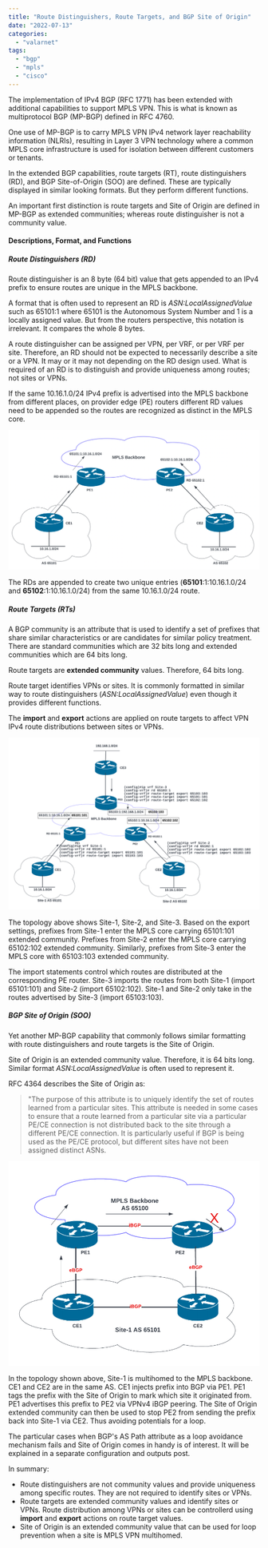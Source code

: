 ```yaml
---
title: "Route Distinguishers, Route Targets, and BGP Site of Origin"
date: "2022-07-13"
categories: 
  - "valarnet"
tags: 
  - "bgp"
  - "mpls"
  - "cisco"
---
```

The implementation of IPv4 BGP (RFC 1771) has been extended  with additional capabilities to support MPLS VPN. This is what is known as multiprotocol BGP (MP-BGP) defined in RFC 4760. 

One use of MP-BGP is to carry MPLS VPN IPv4 network layer reachability information (NLRIs), resulting in Layer 3 VPN technology where a common MPLS core infrastructure is used for isolation between different customers or tenants. 

In the extended BGP capabilities, route targets (RT), route distinguishers (RD), and BGP Site-of-Origin (SOO) are defined. These are typically displayed in similar looking formats. But they perform different functions.

An important first distinction is route targets and Site of Origin are defined in MP-BGP as extended communities; whereas route distinguisher is not a community value.

#### Descriptions, Format, and Functions
##### Route Distinguishers (RD)
Route distinguisher is an 8 byte (64 bit) value that gets appended to an IPv4 prefix to ensure routes are unique in the MPLS backbone. 

A format that is often used to represent an RD is *ASN:LocalAssignedValue* such as 65101:1 where 65101 is the Autonomous System Number and 1 is a locally assigned value. But from the routers perspective, this notation is irrelevant. It compares the whole 8 bytes.

A route distinguisher can be assigned per VPN, per VRF, or per VRF per site. Therefore, an RD should not be expected to necessarily describe a site or a VPN. It may or it may not depending on the RD design used. What is required of an RD is to distinguish and provide uniqueness among routes; not sites or VPNs.

If the same 10.16.1.0/24 IPv4 prefix is advertised into the MPLS backbone from different places, on provider edge (PE) routers different RD values need to be appended so the routes are recognized as distinct in the MPLS core.

![](/static/img/route-distinguisher.png)

The RDs are appended to create two unique entries (**65101**:1:10.16.1.0/24 and **65102**:1:10.16.1.0/24) from the same 10.16.1.0/24 route.

##### Route Targets (RTs)

A BGP community is an attribute that is used to identify a set of prefixes that share similar characteristics or are candidates for similar policy treatment. There are standard communities which are 32 bits long and extended communities which are 64 bits long.

Route targets are **extended community** values. Therefore, 64 bits long.

Route target identifies VPNs or sites. It is commonly formatted in similar way to route distinguishers (*ASN:LocalAssignedValue*) even though it provides different functions.

The **import** and **export** actions are applied on route targets to affect VPN IPv4 route distributions between sites or VPNs. 

![](/static/img/route-targets.png)

The topology above shows Site-1, Site-2, and Site-3. Based on the export settings, prefixes from Site-1 enter the MPLS core carrying 65101:101 extended community. Prefixes from Site-2 enter the MPLS core carrying 65102:102 extended community. Similarly, prefixes from Site-3 enter the MPLS core with 65103:103 extended community.

The import statements control which routes are distributed at the corresponding PE router. Site-3 imports the routes from both Site-1 (import 65101:101) and Site-2 (import 65102:102). Site-1 and Site-2 only take in the routes advertised by Site-3 (import 65103:103).

##### BGP Site of Origin (SOO)

Yet another MP-BGP capability that commonly follows similar formatting with route distinguishers and route targets is the Site of Origin. 

Site of Origin is an extended community value. Therefore, it is 64 bits long. Similar format *ASN:LocalAssignedValue* is often used to represent it.

RFC 4364 describes the Site of Origin as:
>  "The purpose of this attribute is to uniquely identify the set of routes learned from a particular sites. This attribute is needed in some cases to ensure that a route learned from a particular site via a particular PE/CE connection is not distributed back to the site through a different PE/CE connection.  It is particularly useful if BGP is being used as the PE/CE protocol, but different sites have not been assigned distinct ASNs.

![](/static/img/bgp-site-of-origin.png)

In the topology shown above, Site-1 is multihomed to the MPLS backbone. CE1 and CE2 are in the same AS. CE1 injects prefix into BGP via PE1. PE1 tags the prefix with the Site of Origin to mark which site it originated from. PE1 advertises this prefix to PE2 via VPNv4 iBGP peering. The Site of Origin extended community can then be used to stop PE2 from sending the prefix back into Site-1 via CE2. Thus avoiding potentials for a loop.

The particular cases when BGP's AS Path attribute as a loop avoidance mechanism fails and Site of Origin comes in handy is of interest. It will be explained in a separate configuration and outputs post.

In summary: 
- Route distinguishers are not community values and provide uniqueness among specific routes. They are not required to identify sites or VPNs.
- Route targets are extended community values and identify sites or VPNs. Route distribution among VPNs or sites can be controllerd using **import** and **export** actions on route target values. 
- Site of Origin is an extended community value that can be used for loop prevention when a site is MPLS VPN multihomed.